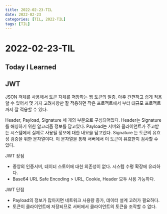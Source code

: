 ```yaml
---
title: 2022-02-23-TIL
date: 2022-02-23
categories: [TIL, 2022-TIL]
tags: [TIL]
---
```


# 2022-02-23-TIL

## Today I Learned

## JWT

JSON 객체를 사용해서 토큰 자체를 저장하는 웹 토큰의 일종. 아주 간편하고 쉽게 적용할 수 있어서 몇 가지 고려사항만 잘 적용하면 작은 프로젝트에서 부터 대규모 프로젝트까지 잘 적용할 수 있다.

Header, Payload, Signature 세 개의 부분으로 구성되어있다. Header는 Signature를 해싱하기 위한 알고리즘 정보를 담고있다. Payload는 서버와 클라이언트가 주고받는 시스템에서 실제로 사용될 정보에 대한 내요을 담고있다. Signature 는 토큰의 유효성 검증을 위한 문자열이다. 이 문자열을 통해 서버에서 이 토큰이 유효한지 검사할 수 있다.

JWT 장점
- 중앙의 인증서버, 데이터 스토어에 대한 의존성이 없다. 시스템 수평 확장에 유리하다.
- Base64 URL Safe Encoding > URL, Cookie, Header 모두 사용 가능하다.

JWT 단점
- Payload의 정보가 많아지면 네트워크 사용량 증가, 데이터 설계 고려가 필요하다.
- 토큰이 클라이언트에 저장되므로 서버에서 클라이언트의 토큰을 조작할 수 없다.

